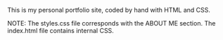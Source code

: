 This is my personal portfolio site, coded by hand with HTML and CSS.

NOTE: The styles.css file corresponds with the ABOUT ME section.  The index.html file contains internal CSS.

